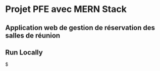 # Projet PFE avec MERN Stack
## Application web de gestion de réservation des salles de réunion


## Run Locally
$

